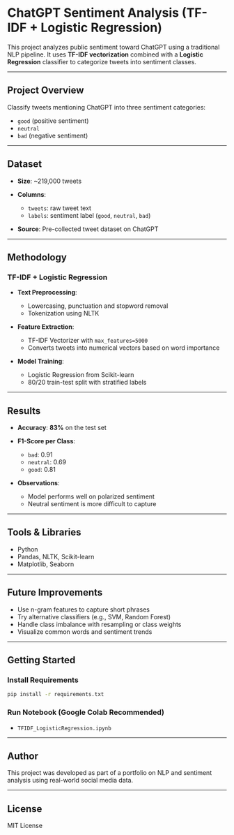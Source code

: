 # ChatGPT Sentiment Analysis (TF-IDF + Logistic Regression)

This project analyzes public sentiment toward ChatGPT using a traditional NLP pipeline. It uses **TF-IDF vectorization** combined with a **Logistic Regression** classifier to categorize tweets into sentiment classes.

---

## Project Overview

Classify tweets mentioning ChatGPT into three sentiment categories:

* `good` (positive sentiment)
* `neutral`
* `bad` (negative sentiment)

---

## Dataset

* **Size**: \~219,000 tweets
* **Columns**:

  * `tweets`: raw tweet text
  * `labels`: sentiment label (`good`, `neutral`, `bad`)
* **Source**: Pre-collected tweet dataset on ChatGPT

---

## Methodology

### TF-IDF + Logistic Regression

* **Text Preprocessing**:

  * Lowercasing, punctuation and stopword removal
  * Tokenization using NLTK
* **Feature Extraction**:

  * TF-IDF Vectorizer with `max_features=5000`
  * Converts tweets into numerical vectors based on word importance
* **Model Training**:

  * Logistic Regression from Scikit-learn
  * 80/20 train-test split with stratified labels

---

## Results

* **Accuracy**: **83%** on the test set
* **F1-Score per Class**:

  * `bad`: 0.91
  * `neutral`: 0.69
  * `good`: 0.81
* **Observations**:

  * Model performs well on polarized sentiment
  * Neutral sentiment is more difficult to capture

---

## Tools & Libraries

* Python
* Pandas, NLTK, Scikit-learn
* Matplotlib, Seaborn

---

## Future Improvements

* Use n-gram features to capture short phrases
* Try alternative classifiers (e.g., SVM, Random Forest)
* Handle class imbalance with resampling or class weights
* Visualize common words and sentiment trends

---

## Getting Started

### Install Requirements

```bash
pip install -r requirements.txt
```

### Run Notebook (Google Colab Recommended)

* `TFIDF_LogisticRegression.ipynb`

---

## Author

This project was developed as part of a portfolio on NLP and sentiment analysis using real-world social media data.

---

## License

MIT License
